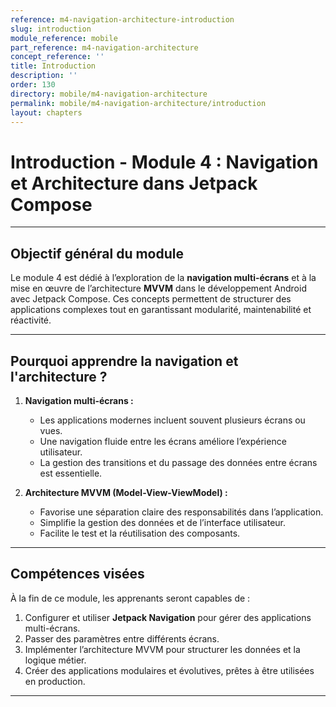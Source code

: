 ```yaml
---
reference: m4-navigation-architecture-introduction
slug: introduction
module_reference: mobile
part_reference: m4-navigation-architecture
concept_reference: ''
title: Introduction
description: ''
order: 130
directory: mobile/m4-navigation-architecture
permalink: mobile/m4-navigation-architecture/introduction
layout: chapters
---
```



# Introduction - Module 4 : Navigation et Architecture dans Jetpack Compose

---

## **Objectif général du module**
Le module 4 est dédié à l’exploration de la **navigation multi-écrans** et à la mise en œuvre de l’architecture **MVVM** dans le développement Android avec Jetpack Compose. Ces concepts permettent de structurer des applications complexes tout en garantissant modularité, maintenabilité et réactivité.

---

## **Pourquoi apprendre la navigation et l'architecture ?**

1. **Navigation multi-écrans :**  
   - Les applications modernes incluent souvent plusieurs écrans ou vues.
   - Une navigation fluide entre les écrans améliore l’expérience utilisateur.  
   - La gestion des transitions et du passage des données entre écrans est essentielle.

2. **Architecture MVVM (Model-View-ViewModel) :**  
   - Favorise une séparation claire des responsabilités dans l’application.
   - Simplifie la gestion des données et de l’interface utilisateur.
   - Facilite le test et la réutilisation des composants.

---

## **Compétences visées**
À la fin de ce module, les apprenants seront capables de :  
1. Configurer et utiliser **Jetpack Navigation** pour gérer des applications multi-écrans.  
2. Passer des paramètres entre différents écrans.  
3. Implémenter l’architecture MVVM pour structurer les données et la logique métier.  
4. Créer des applications modulaires et évolutives, prêtes à être utilisées en production.

---
